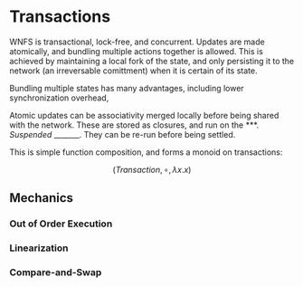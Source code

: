 # Transactions

WNFS is transactional, lock-free, and concurrent. Updates are made atomically, and bundling multiple actions together is allowed. This is achieved by maintaining a local fork of the state, and only persisting it to the network \(an irreversable comittment\) when it is certain of its state. 

Bundling multiple states has many advantages, including lower synchronization overhead, 

Atomic updates can be associativity merged locally before being shared with the network. These are stored as closures, and run on the \*\*\*. _Suspended_ \_\_\_\_\_\_\_. They can be re-run before being settled.

This is simple function composition, and forms a monoid on transactions:

$$
(Transaction, ∘, λx.x)
$$

  


## Mechanics

### Out of Order Execution

### Linearization

### Compare-and-Swap

